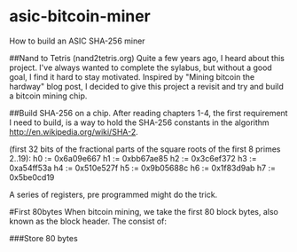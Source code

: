 # asic-bitcoin-miner
How to build an ASIC SHA-256 miner

##Nand to Tetris (nand2tetris.org)
Quite a few years ago, I heard about this project.  I've always wanted to complete the sylabus, but without a good goal, I find it hard to stay motivated.  Inspired by "Mining bitcoin the hardway" blog post, I decided to give this project a revisit and try and build a bitcoin mining chip.

##Build SHA-256 on a chip.
After reading chapters 1-4, the first requirement I need to build, is a way to hold the SHA-256 constants in the algorithm http://en.wikipedia.org/wiki/SHA-2.

(first 32 bits of the fractional parts of the square roots of the first 8 primes 2..19):
h0 := 0x6a09e667
h1 := 0xbb67ae85
h2 := 0x3c6ef372
h3 := 0xa54ff53a
h4 := 0x510e527f
h5 := 0x9b05688c
h6 := 0x1f83d9ab
h7 := 0x5be0cd19

A series of registers, pre programmed might do the trick.

#First 80bytes
When bitcoin mining, we take the first 80 block bytes, also known as the block header.  The consist of:

###Store 80 bytes

